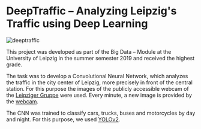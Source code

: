# DeepTraffic – Analyzing Leipzig's Traffic using Deep Learning

<img alt="deeptraffic" src="https://i.imgur.com/y9g2j1z.png" />

This project was developed as part of the Big Data – Module at the University of Leipzig in the summer semester 2019 and received the highest grade.

The task was to develop a Convolutional Neural Network, which analyzes the traffic in the city center of Leipzig, more precisely in front of the central station. For this purpose the images of the publicly accessible webcam of the [Leipziger Gruppe](https://www.l.de/) were used. Every minute, a new image is provided by the [webcam](https://www.l.de/webcam.html).

The CNN was trained to classify cars, trucks, buses and motorcycles by day and night. For this purpose, we used [YOLOv2](https://pjreddie.com/darknet/yolov2/).
